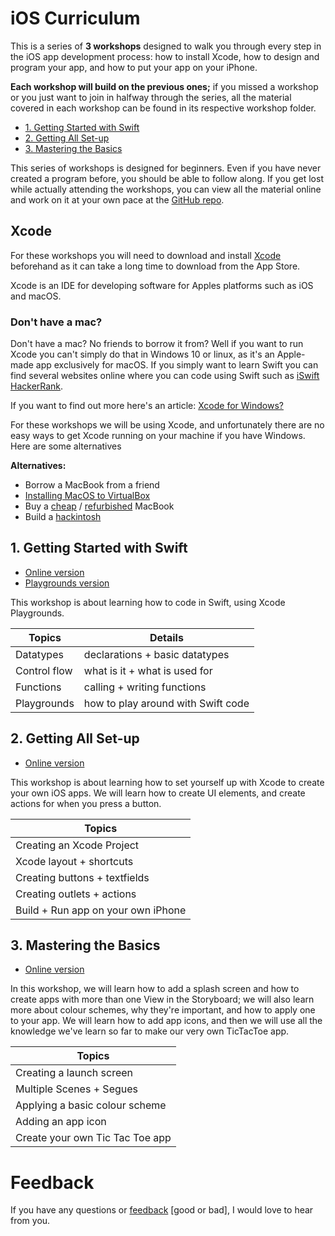 # iOS Curriculum

This is a series of **3 workshops** designed to walk you through every step in the iOS app development process: how to install Xcode, how to design and program your app, and how to put your app on your iPhone.

**Each workshop will build on the previous ones;** if you missed a workshop or you just want to join in halfway through the series, all the material covered in each workshop can be found in its respective workshop folder.

- [1. Getting Started with Swift](https://github.com/riconaranjo/iOS-Curriculum/blob/master/Workshop%201/Workshop%201.md)
- [2. Getting All Set-up](https://github.com/riconaranjo/iOS-Curriculum/blob/master/Workshop%202/Workshop%202.md)
- [3. Mastering the Basics](https://github.com/riconaranjo/iOS-Curriculum/blob/master/Workshop%203/Workshop%203.md)

This series of workshops is designed for beginners. Even if you have never created a program before, you should be able to follow along. If you get lost while actually attending the workshops, you can view all the material online and work on it at your own pace at the [GitHub repo](github.com/riconaranjo/iOS-Curriculum/tree/master).

## Xcode

For these workshops you will need to download and install [Xcode](https://apps.apple.com/ca/app/xcode/id497799835) beforehand as it can take a long time to download from the App Store.

Xcode is an IDE for developing software for Apples platforms such as iOS and macOS.

### Don't have a mac?

Don't have a mac? No friends to borrow it from? Well if you want to run Xcode you can't simply do that in Windows 10 or linux, as it's an Apple-made app exclusively for macOS. If you simply want to learn Swift you can find several websites online where you can code using Swift such as [iSwift](https://iswift.org/playground) [HackerRank](http://hackerrank.com).

If you want to find out more here's an article: [Xcode for Windows?](https://medium.com/@twister.mr/installing-macos-to-virtualbox-1fcc5cf22801)

For these workshops we will be using Xcode, and unfortunately there are no easy ways to get Xcode running on your machine if you have Windows. Here are some alternatives

**Alternatives:**

- Borrow a MacBook from a friend
- [Installing MacOS to VirtualBox](https://medium.com/@twister.mr/installing-macos-to-virtualbox-1fcc5cf22801)
- Buy a [cheap](https://www.apple.com/ca_edu_93120/shop/back-to-school) / [refurbished](https://www.apple.com/ca/shop/refurbished) MacBook
- Build a [hackintosh](https://www.youtube.com/watch?v=1-xf80ibl8U&t=578s)

## 1. Getting Started with Swift

- [Online version](https://github.com/riconaranjo/iOS-Curriculum/blob/master/Workshop%201/Workshop%201.md)
- [Playgrounds version](https://github.com/riconaranjo/iOS-Curriculum/blob/master/Workshop%201/workshop%201.playground.zip)

This workshop is about learning how to code in Swift, using Xcode Playgrounds.

| Topics       | Details                            |
| ------------ | ---------------------------------- |
| Datatypes    | declarations + basic datatypes     |
| Control flow | what is it + what is used for      |
| Functions    | calling + writing functions        |
| Playgrounds  | how to play around with Swift code |

## 2. Getting All Set-up

- [Online version](https://github.com/riconaranjo/iOS-Curriculum/blob/master/Workshop%202/Workshop%202.md)

This workshop is about learning how to set yourself up with Xcode to create your own iOS apps. We will learn how to create UI elements, and create actions for when you press a button.

| Topics                             |
| ---------------------------------- |
| Creating an Xcode Project          |
| Xcode layout + shortcuts           |
| Creating buttons + textfields      |
| Creating outlets + actions         |
| Build + Run app on your own iPhone |

## 3. Mastering the Basics

- [Online version](https://github.com/riconaranjo/iOS-Curriculum/blob/master/Workshop%203/Workshop%203.md)

In this workshop, we will learn how to add a splash screen and how to create apps with more than one View in the Storyboard; we will also learn more about colour schemes, why they're important, and how to apply one to your app. We will learn how to add app icons, and then we will use all the knowledge we've learn so far to make our very own TicTacToe app.

| Topics                           |
| -------------------------------- |
| Creating a launch screen         |
| Multiple Scenes + Segues         |
| Applying a basic colour scheme   |
| Adding an app icon               |
| Create your own Tic Tac Toe app  |

# Feedback

If you have any questions or [feedback](https://riconaranjo.typeform.com/to/xz7Dh8) [good or bad], I would love to hear from you.
